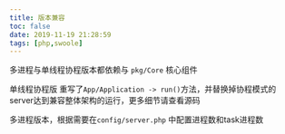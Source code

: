 ```yaml
---
title: 版本兼容
toc: false
date: 2019-11-19 21:28:59
tags: [php,swoole]
---
```


多进程与单线程协程版本都依赖与 `pkg/Core` 核心组件

单线程协程版 重写了`App/Application -> run()`方法，并替换掉协程模式的server达到兼容整体架构的运行，更多细节请查看源码

多进程版本，根据需要在`config/server.php` 中配置进程数和task进程数